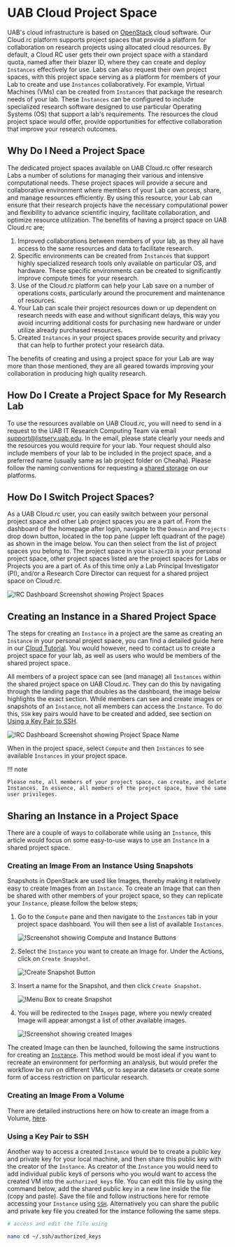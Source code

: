 # UAB Cloud Project Space

UAB's cloud infrastructure is based on [OpenStack](https://www.openstack.org/) cloud software. Our Cloud.rc platform supports project spaces that provide a platform for collaboration on research projects using allocated cloud resources. By default, a Cloud RC user gets their own project space with a standard quota, named after their blazer ID, where they can create and deploy `Instances` effectively for use. Labs can also request their own project spaces, with this project space serving as a platform for members of your Lab to create and use `Instances` collaboratively. For example, Virtual Machines (VMs) can be created from `Instances` that package the research needs of your lab. These `Instances` can be configured to include specialized research software designed to use particular Operating Systems (OS) that support a lab's requirements. The resources the cloud project space would offer, provide opportunities for effective collaboration that improve your research outcomes.

## Why Do I Need a Project Space

The dedicated project spaces available on UAB Cloud.rc offer research Labs a number of solutions for managing their various and intensive computational needs. These project spaces will provide a secure and collaborative environment where members of your Lab can access, share, and manage resources efficiently. By using this resource, your Lab can ensure that their research projects have the necessary computational power and flexibility to advance scientific inquiry, facilitate collaboration, and optimize resource utilization. The benefits of having a project space on UAB Cloud.rc are;

1. Improved collaborations between members of your lab, as they all have access to the same resources and data to facilitate research.
1. Specific environments can be created from `Instances` that support highly specialized research tools only available on particular OS, and hardware. These specific environments can be created to significantly improve compute times for your research.
1. Use of the Cloud.rc platform can help your Lab save on a number of operations costs, particularly around the procurement and maintenance of resources.
1. Your Lab can scale their project resources down or up dependent on research needs with ease and without significant delays, this way you avoid incurring additional costs for purchasing new hardware or under utilize already purchased resources.
1. Created `Instances` in your project spaces provide security and privacy that can help to further protect your research data.

The benefits of creating and using a project space for your Lab are way more than those mentioned, they are all geared towards improving your collaboration in producing high quality research.

## How Do I Create a Project Space for My Research Lab

To use the resources available on UAB Cloud.rc, you will need to send in a request to the UAB IT Research Computing Team via email [support@listserv.uab.edu](mailto:support@listserv.uab.edu). In the email, please state clearly your needs and the resources you would require for your lab. Your request should also include members of your lab to be included in the project space, and a preferred name (usually same as lab project folder on Cheaha). Please follow the naming conventions for requesting a [shared storage](../data_management/storage.md#how-do-i-request-shared-storage) on our platforms.

## How Do I Switch Project Spaces?

As a UAB Cloud.rc user, you can easily switch between your personal project space and other Lab project spaces you are a part of. From the dashboard of the homepage after login, navigate to the `Domain` and `Projects` drop down button, located in the top pane (upper left quadrant of the page) as shown in the image below. You can then select from the list of project spaces you belong to. The project space in your `blazerID` is your personal project space, other project spaces listed are the project spaces for Labs or Projects you are a part of. As of this time only a Lab Principal Investigator (PI), and/or a Research Core Director can request for a shared project space on Cloud.rc.

![!RC Dashboard Screenshot showing Project Spaces](images/rc_move_project.png)

## Creating an Instance in a Shared Project Space

The steps for creating an `Instance` in a project are the same as creating an `Instance` in your personal project space, you can find a detailed guide here in our [Cloud Tutorial](tutorial/index.md). You would however, need to contact us to create a project space for your lab, as well as users who would be members of the shared project space.

All members of a project space can see (and manage) all `Instances` within the shared project space on UAB Cloud.rc. They can do this by navigating through the landing page that doubles as the dashboard, the image below highlights the exact section. While members can see and create images or snapshots of an `Instance`, not all members can access the `Instance`. To do this, `SSH` key pairs would have to be created and added, see section on [Using a Key Pair to SSH](#using-a-key-pair-to-ssh).

![!RC Dashboard Screenshot showing Project Space Name](images/rc_proj_dashboard.png)

When in the project space, select `Compute` and then `Instances` to see available `Instances` in your project space.

<!-- markdownlint-disable MD046 -->
!!! note

    Please note, all members of your project space, can create, and delete Instances. In essence, all members of the project space, have the same user privileges.
<!-- markdownlint-enable MD046 -->

## Sharing an Instance in a Project Space

There are a couple of ways to collaborate while using an `Instance`, this article would focus on some easy-to-use ways to use an `Instance` in a shared project space.

### Creating an Image From an Instance Using Snapshots

Snapshots in OpenStack are used like Images, thereby making it relatively easy to create Images from an `Instance`. To create an Image that can then be shared with other members of your project space, so they can replicate your `Instance`, please follow the below steps;

1. Go to the `Compute` pane and then navigate to the `Instances` tab in your project space dashboard. You will then see a list of available `Instances`.

    ![!Screenshot showing Compute and Instance Buttons](images/rc_comp_instance.png)

1. Select the `Instance` you want to create an Image for. Under the Actions, click on `Create Snapshot`.

    ![!Create Snapshot Button](images/rc_snapshot_button.png)

1. Insert a name for the Snapshot, and then click `Create Snapshot`.

    ![!Menu Box to create Snapshot](images/rc_instance_snapshot.png)

1. You will be redirected to the `Images` page, where you newly created Image will appear amongst a list of other available images.

    ![!Screenshot showing created Images](images/rc_created_image.png)

The created Image can then be launched, following the same instructions for creating an [`Instance`](../uab_cloud/tutorial/instances.md). This method would be most ideal if you want to recreate an environment for performing an analysis, but would prefer the workflow be run on different VMs, or to separate datasets or create some form of access restriction on particular research.

### Creating an Image From a Volume

There are detailed instructions here on how to create an image from a Volume, [here](snapshots.md#creating-a-volume-snapshot).

### Using a Key Pair to SSH

Another way to access a created `Instance` would be to create a public key and private key for your local machine, and then share this public key with the creator of the `Instance`. As creator of the `Instance` you would need to add individual public keys of persons who you would want to access the created VM into the `authorized_keys` file. You can edit this file by using the command below, add the shared public key in a new line inside the file (copy and paste). Save the file and follow instructions here for remote accessing your `Instance` using [`SSH`](remote_access.md). Alternatively you can share the public and private key file you created for the instance following the same steps.

```bash
# access and edit the file using

nano cd ~/.ssh/authorized_keys

```
